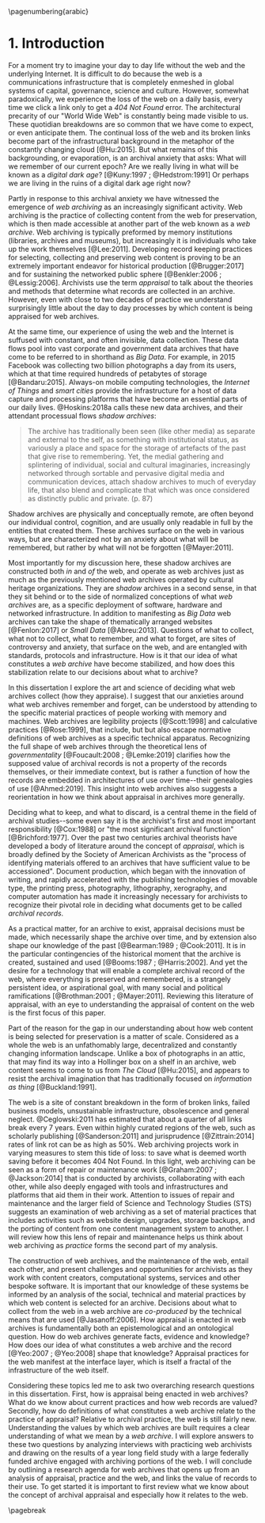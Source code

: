 \pagenumbering{arabic}

# 1. Introduction

For a moment try to imagine your day to day life without the web and the underlying Internet. It is difficult to do because the web is a communications infrastructure that is completely enmeshed in global systems of capital, governance, science and culture. However, somewhat paradoxically, we experience the loss of the web on a daily basis, every time we click a link only to get a *404 Not Found* error. The architectural precarity of our "World Wide Web" is constantly being made visible to us. These quotidian breakdowns are so common that we have come to expect, or even anticipate them. The continual loss of the web and its broken links become part of the infrastructural background in the metaphor of the constantly changing cloud [@Hu:2015]. But what remains of this backgrounding, or evaporation, is an archival anxiety that asks: What will we remember of our current epoch? Are we really living in what will be known as a *digital dark age*? [@Kuny:1997 ; @Hedstrom:1991] Or perhaps we are living in the ruins of a digital dark age right now?

Partly in response to this archival anxiety we have witnessed the emergence of
*web archiving* as an increasingly significant activity. Web archiving is the
practice of collecting content from the web for preservation, which is then made
accessible at another part of the web known as a *web archive*. Web archiving is
typically preformed by memory institutions (libraries, archives and museums),
but increasingly it is individuals who take up the work themselves [@Lee:2011].
Developing record keeping practices for selecting, collecting and preserving web
content is proving to be an extremely important endeavor for historical
production [@Brugger:2017] and for sustaining the networked public sphere
[@Benkler:2006 ; @Lessig:2006]. Archivists use the term *appraisal* to talk
about the theories and methods that determine what records are collected in an
archive. However, even with close to two decades of practice we understand
surprisingly little about the day to day processes by which content is being
appraised for web archives. 

At the same time, our experience of using the web and the Internet is suffused
with constant, and often invisible, data collection. These data flows pool into
vast corporate and government data archives that have come to be referred to in
shorthand as *Big Data*. For example, in 2015 Facebook was collecting two
billion photographs a day from its users, which at that time required hundreds
of petabytes of storage [@Bandaru:2015]. Always-on mobile computing
technologies, the *Internet of Things* and *smart cities* provide the
infrastructure for a host of data capture and processing platforms that have
become an essential parts of our daily lives. @Hoskins:2018a calls these new
data archives, and their attendant processual flows *shadow archives*:

> The archive has traditionally been seen (like other media) as separate 
> and external to the self, as something with institutional status, as
> variously a place and space for the storage of artefacts of the past 
> that give rise to remembering. Yet, the medial gathering and splintering 
> of individual, social and cultural imaginaries, increasingly networked 
> through sortable and pervasive digital media and communication devices, 
> attach shadow archives to much of everyday life, that also blend and 
> complicate that which was once considered as distinctly public and private.
> (p. 87)

Shadow archives are physically and conceptually remote, are often beyond our
individual control, cognition, and are usually only readable in full by the
entities that created them. These archives surface on the web in various ways,
but are characterized not by an anxiety about what will be remembered, but
rather by what will not be forgotten [@Mayer:2011].

Most importantly for my discussion here, these shadow archives are constructed
both *in* and *of* the web, and operate as web archives just as much as the
previously mentioned web archives operated by cultural heritage organizations.
They are *shadow* archives in a second sense, in that they sit behind or to the
side of normalized conceptions of what *web archives* are, as a specific
deployment of software, hardware and networked infrastructure. In addition to
manifesting as *Big Data* web archives can take the shape of thematically
arranged websites [@Fenlon:2017] or *Small Data* [@Abreu:2013]. Questions of
what to collect, what not to collect, what to remember, and what to forget, are
sites of controversy and anxiety, that surface on the web, and are entangled
with standards, protocols and infrastructure. How is it that our idea of what
constitutes a *web archive* have become stabilized, and how does this
stabilization relate to our decisions about what to archive?
 
In this dissertation I explore the art and science of deciding what web
archives collect (how they appraise). I suggest that our anxieties around what
web archives remember and forget, can be understood by attending to the
specific material practices of people working with memory and machines. Web
archives are legibility projects [@Scott:1998] and calculative practices
[@Rose:1999], that include, but but also escape normative definitions of web
archives as a specific technical apparatus. Recognizing the full shape of web
archives through the theoretical lens of *governmentality* [@Foucault:2008
; @Lemke:2019] clarifies how the supposed value of archival records is not
a property of the records themselves, or their immediate context, but is
rather a function of how the records are embedded in architectures of use
over time--their genealogies of use [@Ahmed:2019]. This insight into web
archives also suggests a reorientation in how we think about appraisal in
archives more generally.

Deciding what to keep, and what to discard, is a central theme in the field of
archival studies--some even say it is the archivist's first and most important
responsibility [@Cox:1988] or "the most significant archival function"
[@Brichford:1977]. Over the past two centuries archival theorists have developed
a body of literature around the concept of *appraisal*, which is broadly defined
by the Society of American Archivists as the "process of identifying materials
offered to an archives that have sufficient value to be accessioned". Document
production, which began with the innovation of writing, and rapidly accelerated
with the publishing technologies of movable type, the printing press,
photography, lithography, xerography, and computer automation has made it
increasingly necessary for archivists to recognize their pivotal role in
deciding what documents get to be called *archival records*.

As a practical matter, for an archive to exist, appraisal decisions must be
made, which necessarily shape the archive over time, and by extension also shape
our knowledge of the past [@Bearman:1989 ; @Cook:2011]. It is in the particular
contingencies of the historical moment that the archive is created, sustained
and used [@Booms:1987 ; @Harris:2002]. And yet the desire for a technology that
will enable a complete archival record of the web, where everything is preserved
and remembered, is a strangely persistent idea, or aspirational goal, with many
social and political ramifications [@Brothman:2001 ; @Mayer:2011]. Reviewing
this literature of appraisal, with an eye to understanding the appraisal of
content on the web is the first focus of this paper.

Part of the reason for the gap in our understanding about how web content is
being selected for preservation is a matter of scale. Considered as a whole the
web is an unfathomably large, decentralized and constantly changing information
landscape. Unlike a box of photographs in an attic, that may find its way into a
Hollinger box on a shelf in an archive, web content seems to come to us from
*The Cloud* [@Hu:2015], and appears to resist the archival imagination that has
traditionally focused on *information as thing* [@Buckland:1991].

The web is a site of constant breakdown in the form of broken links, failed
business models, unsustainable infrastructure, obsolescence and general neglect.
@Ceglowski:2011 has estimated that about a quarter of all links break every 7
years. Even within highly curated regions of the web, such as scholarly
publishing [@Sanderson:2011] and jurisprudence [@Zittrain:2014] rates of link
rot can be as high as 50%. Web archiving projects work in varying measures to
stem this tide of loss: to save what is deemed worth saving before it becomes
404 Not Found. In this light, web archiving can be seen as a form of repair or
maintenance work [@Graham:2007 ; @Jackson:2014] that is conducted by archivists,
collaborating with each other, while also deeply engaged with tools and
infrastructures and platforms that aid them in their work. Attention to issues
of repair and maintenance and the larger field of Science and Technology Studies
(STS) suggests an examination of web archiving as a set of material practices
that includes activities such as website design, upgrades, storage backups, and
the porting of content from one content management system to another. I will
review how this lens of repair and maintenance helps us think about web
archiving as *practice* forms the second part of my analysis.

The construction of web archives, and the maintenance of the web, entail each
other, and present challenges and opportunities for archivists as they work with
content creators, computational systems, services and other bespoke software. It
is important that our knowledge of these systems be informed by an analysis of
the social, technical and material practices by which web content is selected
for an archive. Decisions about what to collect from the web in a web archive
are *co-produced* by the technical means that are used [@Jasanoff:2006]. How
appraisal is enacted in web archives is fundamentally both an epistemological
and an ontological question. How do web archives generate facts, evidence and
knowledge? How does our idea of what constitutes a web archive and the record
[@Yeo:2007 ; @Yeo:2008] shape that knowledge?  Appraisal practices for the web
manifest at the interface layer, which is itself a fractal of the infrastructure
of the web itself.

Considering these topics led me to ask two overarching research questions in
this dissertation. First, how is appraisal being enacted in web archives? What
do we know about current practices and how web records are valued? Secondly, how
do definitions of what constitutes a web archive relate to the practice of
appraisal? Relative to archival practice, the web is still fairly new.
Understanding the values by which web archives are built requires a clear
understanding of what we mean by a *web archive*. I will explore answers to
these two questions by analyzing interviews with practicing web archivists and
drawing on the results of a year long field study with a large federally funded
archive engaged with archiving portions of the web. I will conclude by outlining
a research agenda for web archives that opens up from an analysis of appraisal,
practice and the web, and links the value of records to their use. To get
started it is important to first review what we know about the concept of
archival appraisal and especially how it relates to the web.

\pagebreak
